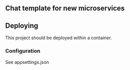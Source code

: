 ## Chat template for new microservices

## Deploying
This project should be deployed within a container. 
### Configuration
See appsettings.json
